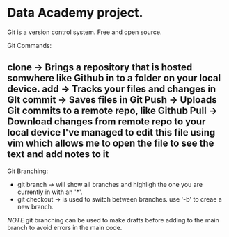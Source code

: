 # Data Academy project.

Git is a version control system. Free and open source.

Git Commands:

clone -> Brings a repository that is hosted somwhere like Github in to a folder  on your local device.
add -> Tracks your files and changes in GIt
commit -> Saves files in Git
Push -> Uploads Git commits to a remote repo, like Github
Pull -> Download changes from remote repo to your local device
I've managed to edit this file using vim which allows me to open the file to see the text and add notes to it
-----
Git Branching:
- git branch -> will show all branches and highligh the one you are currently in with an '*'.
- git checkout -> is used to switch between branches. use '-b' to creae a new branch.

*NOTE* git branching can be used to make drafts before adding to the main branch to avoid errors in the main code.
